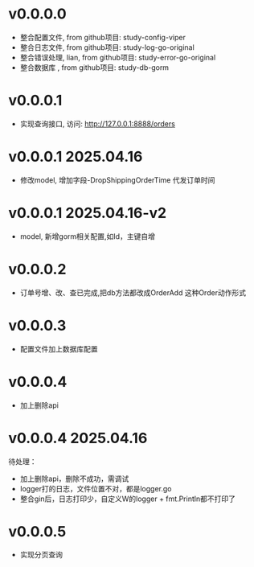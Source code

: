 # v0.0.0.0 
- 整合配置文件, from github项目: study-config-viper
- 整合日志文件, from github项目: study-log-go-original
- 整合错误处理, lian, from github项目: study-error-go-original
- 整合数据库  , from github项目: study-db-gorm

# v0.0.0.1
- 实现查询接口, 访问: http://127.0.0.1:8888/orders

# v0.0.0.1 2025.04.16
- 修改model, 增加字段-DropShippingOrderTime 代发订单时间

# v0.0.0.1 2025.04.16-v2
- model, 新增gorm相关配置,如Id，主键自增

# v0.0.0.2
- 订单号增、改、查已完成,把db方法都改成OrderAdd 这种Order动作形式

# v0.0.0.3
- 配置文件加上数据库配置

# v0.0.0.4
- 加上删除api

# v0.0.0.4 2025.04.16
待处理：
- 加上删除api，删除不成功，需调试
- logger打的日志，文件位置不对，都是logger.go
- 整合gin后，日志打印少，自定义W的logger + fmt.Println都不打印了

# v0.0.0.5
- 实现分页查询
